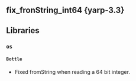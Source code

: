 fix_fronString_int64 {yarp-3.3}
--------------------

## Libraries

### `os`

#### `Bottle`

* Fixed fromString when reading a 64 bit integer.
